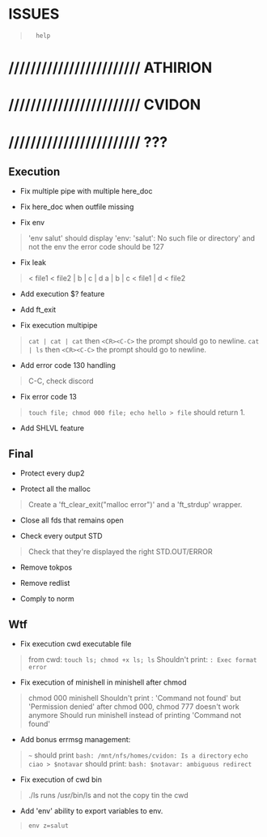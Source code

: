 
#           ISSUES

>       help

# //////////////////////// ATHIRION

# //////////////////////// CVIDON

# //////////////////////// ???

##  Execution

- Fix multiple pipe with multiple here_doc

- Fix here_doc when outfile missing

- Fix env
> 'env salut' should display 'env: 'salut': No such file or directory'
> and  not the env
> the error code should be 127

- Fix leak
> < file1 < file2 | b | c | d 
> a | b | c < file1 | d < file2

- Add execution $? feature
- Add ft_exit

- Fix execution multipipe
> `cat | cat | cat` then `<CR><C-C>` the prompt should go to newline.
> `cat | ls` then `<CR><C-C>` the prompt should go to newline.

- Add error code 130 handling
> C-C, check discord

- Fix error code 13
> `touch file; chmod 000 file; echo hello > file` should return 1.

- Add SHLVL feature


##  Final

- Protect every dup2

- Protect all the malloc
> Create a 'ft_clear_exit("malloc error")' and a 'ft_strdup' wrapper.

- Close all fds that remains open

- Check every output STD
> Check that they're displayed the right STD.OUT/ERROR

- Remove tokpos
- Remove redlist

- Comply to norm

##  Wtf

- Fix execution cwd executable file
> from cwd: `touch ls; chmod +x ls; ls`
> Shouldn't print: `: Exec format error`

- Fix execution of minishell in minishell after chmod
> chmod 000 minishell
> Shouldn't print : 'Command not found' but 'Permission denied'
> after chmod 000, chmod 777 doesn't work anymore
> Should run minishell instead of printing 'Command not found'

- Add bonus errmsg management:
> `~`       should print `bash: /mnt/nfs/homes/cvidon: Is a directory`
> `echo ciao > $notavar`    should print: `bash: $notavar: ambiguous redirect`

- Fix execution of cwd bin
> ./ls runs /usr/bin/ls and not the copy tin the cwd

- Add 'env' ability to export variables to env.
> `env z=salut`
